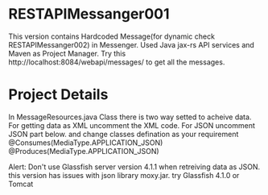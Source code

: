 # RESTAPIMessanger001

This version contains Hardcoded Message(for dynamic check RESTAPIMessanger002) in Messenger. Used Java jax-rs API services and Maven as Project Manager. Try this http://localhost:8084/webapi/messages/ to get all the messages.

# Project Details
In MessageResources.java Class there is two way setted to acheive data. For getting data as XML uncomment the XML code. For JSON uncomment JSON part below. and change classes defination as your requirement
@Consumes(MediaType.APPLICATION_JSON)
@Produces(MediaType.APPLICATION_JSON)

Alert: Don't use Glassfish server version 4.1.1 when retreiving data as JSON. this version has issues with json library moxy.jar. try Glassfish 4.1.0 or Tomcat
